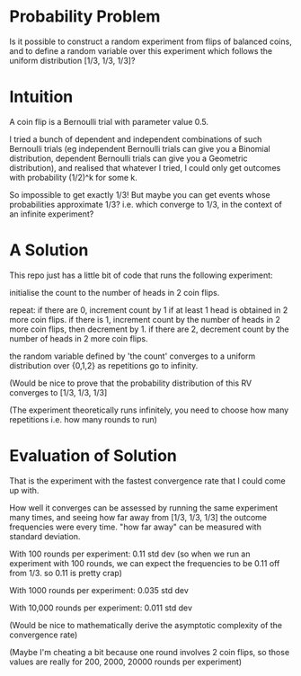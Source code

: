 Probability Problem
===================

Is it possible to construct a random experiment
from flips of balanced coins, and to define a random variable over
this experiment which follows the uniform distribution [1/3, 1/3, 1/3]?



Intuition
=========

A coin flip is a Bernoulli trial with parameter value 0.5.

I tried a bunch of dependent and independent combinations of such
Bernoulli trials (eg independent Bernoulli trials can give you a
Binomial distribution, dependent Bernoulli trials can give you a
Geometric distribution), and realised that whatever I
tried, I could only get outcomes with probability (1/2)^k for some k.

So impossible to get exactly 1/3!
But maybe you can get events whose probabilities approximate 1/3?
i.e. which converge to 1/3, in the context of an infinite experiment?



A Solution
==========

This repo just has a little bit of code that runs the following
experiment:

initialise the count to the number of heads in 2 coin flips.

repeat:
if there are 0, increment count by 1 if at least 1 head is obtained in
2 more coin flips.
if there is 1, increment count by the number of heads in 2 more coin flips, then decrement by 1.
if there are 2, decrement count by the number of heads in 2 more coin flips.

the random variable defined by 'the count' converges to a uniform
distribution over {0,1,2} as repetitions go to infinity.

(Would be nice to prove that the probability distribution of this RV
converges to [1/3, 1/3, 1/3]

(The experiment theoretically runs infinitely, you need to choose how
many repetitions i.e. how many rounds to run)



Evaluation of Solution
======================

That is the experiment with the fastest convergence rate that I could
come up with. 

How well it converges can be assessed by running the same experiment
many times, and seeing how far away from [1/3, 1/3, 1/3] the outcome
frequencies were every time. "how far away" can be measured with
standard deviation.

With 100 rounds per experiment: 0.11 std dev
(so when we run an experiment with 100 rounds, we can expect the
frequencies to be 0.11 off from 1/3. so 0.11 is pretty crap)

With 1000 rounds per experiment: 0.035 std dev

With 10,000 rounds per experiment: 0.011 std dev

(Would be nice to mathematically derive the asymptotic complexity of the convergence rate)

(Maybe I'm cheating a bit because one round involves 2 coin
flips, so those values are really for 200, 2000, 20000 rounds per experiment)


